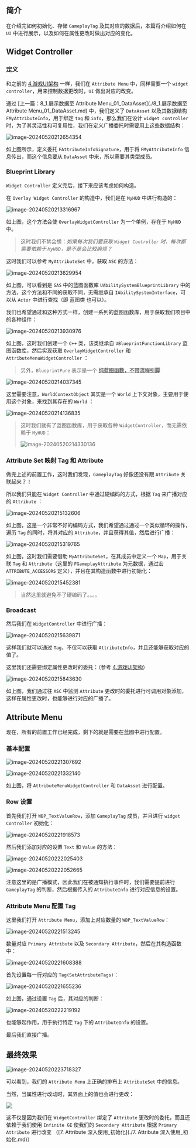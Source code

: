 ## 简介

在介绍完如何初始化、存储 `GameplayTag` 及其对应的数据后，本篇将介绍如何在 `UI` 中进行展示，以及如何在属性更改时做出对应的变化。

## Widget Controller

### 定义

和之前的 [4.游戏UI架构](./4.游戏UI架构.md) 一样，我们在 `Attribute Menu` 中，同样需要一个 `widget controller`，用来控制数据更改时，`UI` 做出对应的改变。

通过 [上一篇：8_1.展示数据至 Attribute Menu_01_DataAsset](./8_1.展示数据至 Attribute Menu_01_DataAsset.md) 中，我们定义了 `DataAsset` 以及其数据结构 `FMyAttributeInfo`，用于绑定 `tag` 和 `info`，那么我们在设计 `widget controller` 时，为了其灵活性和可复用性，我们在定义广播委托时需要用上这些数据结构：

![image-20240520212654354](image/image-20240520212654354.png)

如上图所示，定义委托 `FAttributeInfoSignature`，用于将 `FMyAttributeInfo` 信息传出，而这个信息要从 `DataAsset` 中来，所以需要其类型成员。

### Blueprint Library

`Widget Controller` 定义完后，接下来应该考虑如何构造。

在 `Overlay Widget Controller` 的构造中，我们是在 `MyHUD` 中进行构造的：

![image-20240520213316967](image/image-20240520213316967.png)

如上图，这个方法会使 `OverlayWidgetController` 为一个单例，存在于 `MyHUD` 中。

> 这时我们不禁会想：*如果每次我们要获取 `Widget Controller` 时，每次都需要依赖于 `MyHUD`，是不是会比较麻烦？*

这时我们可以参考 `MyAttributeSet` 中，获取 `ASC` 的方法：

![image-20240520213629954](image/image-20240520213629954.png)

如上图，可以看到是 `GAS` 中的蓝图函数库 `UAbilitySystemBlueprintLibrary` 中的方法，这个方法和不同的获取不同，无需继承自 `IAbilitySystemInterface`，可以从 `Actor` 中进行查找（即 蓝图类 也可以）。

我们也希望通过和这种方式一样，创建一系列的蓝图函数库，用于获取我们项目中的各种组件：

![image-20240520213930976](image/image-20240520213930976.png)

如上图，这时我们创建一个 `C++` 类，该类继承自 `UBlueprintFunctionLibrary` 蓝图函数库，然后实现获取 `OverlayWidgetController` 和 `AttributeMenuWidgetController` ：

> 另外，`BlueprintPure` 表示是一个 <u>**纯蓝图函数，不带流程引脚**</u>

![image-20240520214037345](image/image-20240520214037345.png)

这里需要注意，`WorldContextObject` 其实是一个 `World` 上下文对象，主要用于使用这个对象，来找到其存在的 `World` ：

![image-20240520214136835](image/image-20240520214136835.png)

> 这时我们就有了蓝图函数库，用于获取各种 `WidgetController`，而无需依赖于 `MyHUD`：
>
> ![image-20240520214330136](image/image-20240520214330136.png)

### Attribute Set 映射 Tag 和 Attribute

做完上述的前置工作，这时我们发现，`GameplayTag` 好像还没有跟 `Attribute` 关联起来？！

所以我们只能在 `Widget Controller` 中通过硬编码的方式，根据 `Tag` 来广播对应的 `Attribute` ：

![image-20240520215132606](image/image-20240520215132606.png)

如上图，这是一个非常不好的编码方式，我们希望通过通过一个类似循环的操作，遍历 `Tag` 的同时，将其对应的 `Attribute`，并且获得其值，然后进行广播：

![image-20240520215319765](image/image-20240520215319765.png)

如上图，这时我们需要借助 `MyAttributeSet`，在其成员中定义一个 `Map`，用于关联 `Tag` 和 `Attribute`（这里的 `FGameplayAttribute` 为元数据，通过宏 `ATTRIBUTE_ACCESSORS` 定义），并且在其构造函数中进行初始化：

![image-20240520215452381](image/image-20240520215452381.png)

> 当然这里就避免不了硬编码了。。。。

### Broadcast

然后我们在 `WidgetController` 中进行广播：

![image-20240520215639871](image/image-20240520215639871.png)

这样我们就可以通过 `Tag`，不仅可以获取 `AttributeInfo`，并且还能够获取对应的值了。

这里我们还需要绑定属性更改时的委托：（参考 [4.游戏UI架构](./4.游戏UI架构.md)）

![image-20240520215843630](image/image-20240520215843630.png)

如上图，我们通过往 `ASC` 中监测 `Attribute` 更改时的委托进行可调用对象添加，这样在属性更改时，也能够进行对应的广播了。

## Attribute Menu

现在，所有的前置工作已经完成，剩下的就是需要在蓝图中进行配置。

### 基本配置

![image-20240520221307692](image/image-20240520221307692.png)

![image-20240520221332140](image/image-20240520221332140.png)

如上图，将 `AttributeMenuWidgetController` 和 `DataAsset` 进行配置。

### Row 设置

首先我们打开 `WBP_TextValueRow`，添加 `GameplayTag` 成员，并且进行 `widget Controller` 初始化：

![image-20240520221918573](image/image-20240520221918573.png)

然后我们添加对应的设置 `Text` 和 `Value` 的方法：

![image-20240520222025403](image/image-20240520222025403.png)

![image-20240520222052665](image/image-20240520222052665.png)

注意这里的是广播模式，因此我们在被通知执行事件时，我们需要提前进行 `GameplayTag` 的判断，然后根据传入的 `AttributeInfo` 进行对应信息的设置。

### Attribute Menu 配置 Tag

这里我们打开 `Attribute Menu`，添加上对应数量的 `WBP_TextValueRow`：

![image-20240520221513245](image/image-20240520221513245.png)

数量对应 `Primary Attribute` 以及 `Secondary Attribute`，然后在其构造函数中：

![image-20240520221608388](image/image-20240520221608388.png)

首先设置每一行对应的 `Tag(SetAttributeTags)`：

![image-20240520221655236](image/image-20240520221655236.png)

如上图，通过设置 `Tag` 后，其对应的判断：

![image-20240520222219192](image/image-20240520222219192.png)

也能够起作用，用于执行特定 `Tag` 下的 `AttributeInfo` 的设置。

最后我们直接广播。

## 最终效果

![image-20240520223718327](image/image-20240520223718327.png)

可以看到，我们的 `Attribute Menu` 上正确的排布上 `AttributeSet` 中的信息。

当然，当属性进行改动时，其界面上的值也会进行更改：

![](image/AttributeMenu02.gif)

这不仅是因为我们在 `WidgetController` 绑定了 `Attribute` 更改时的委托，而且还依赖于我们使用 `Infinite GE` 使我们的 `Secondary Attribute` 根据 `Primary Attribute` 进行改变 （[7. Attribute 深入使用_初始化](./7. Attribute 深入使用_初始化.md)）